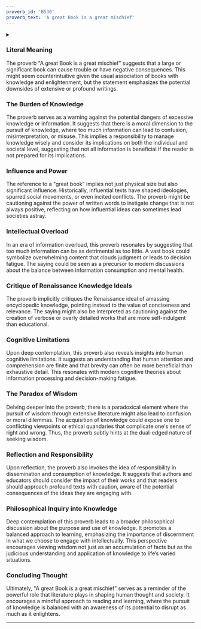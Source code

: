```yaml
---
proverb_id: 'B530'
proverb_text: 'A great Book is a great mischief'
---
```


<details>
<summary></summary>
<article>
B530 A great Book is a great mischief

1621 R. Burron Anat. M. Democ. to Rdr., p. 19: Oftentimes it falls
out (which Callimachus taxed of old) a great Book is a great mis-
chief. 1640 Cruso Compl. Capt. Ep. Ded., s. At: A Great book is a
great mischief (as it is in the Greek Adagie).

</article>
</details>

### Literal Meaning

The proverb "A great Book is a great mischief" suggests that a large or significant book can cause trouble or have negative consequences. This might seem counterintuitive given the usual association of books with knowledge and enlightenment, but the statement emphasizes the potential downsides of extensive or profound writings.

### The Burden of Knowledge

The proverb serves as a warning against the potential dangers of excessive knowledge or information. It suggests that there is a moral dimension to the pursuit of knowledge, where too much information can lead to confusion, misinterpretation, or misuse. This implies a responsibility to manage knowledge wisely and consider its implications on both the individual and societal level, suggesting that not all information is beneficial if the reader is not prepared for its implications.

### Influence and Power

The reference to a "great book" implies not just physical size but also significant influence. Historically, influential texts have shaped ideologies, spurred social movements, or even incited conflicts. The proverb might be cautioning against the power of written words to instigate change that is not always positive, reflecting on how influential ideas can sometimes lead societies astray.

### Intellectual Overload

In an era of information overload, this proverb resonates by suggesting that too much information can be as detrimental as too little. A vast book could symbolize overwhelming content that clouds judgment or leads to decision fatigue. The saying could be seen as a precursor to modern discussions about the balance between information consumption and mental health.

### Critique of Renaissance Knowledge Ideals

The proverb implicitly critiques the Renaissance ideal of amassing encyclopedic knowledge, pointing instead to the value of conciseness and relevance. The saying might also be interpreted as cautioning against the creation of verbose or overly detailed works that are more self-indulgent than educational.

### Cognitive Limitations

Upon deep contemplation, this proverb also reveals insights into human cognitive limitations. It suggests an understanding that human attention and comprehension are finite and that brevity can often be more beneficial than exhaustive detail. This resonates with modern cognitive theories about information processing and decision-making fatigue.

### The Paradox of Wisdom

Delving deeper into the proverb, there is a paradoxical element where the pursuit of wisdom through extensive literature might also lead to confusion or moral dilemmas. The acquisition of knowledge could expose one to conflicting viewpoints or ethical quandaries that complicate one's sense of right and wrong. Thus, the proverb subtly hints at the dual-edged nature of seeking wisdom.

### Reflection and Responsibility

Upon reflection, the proverb also invokes the idea of responsibility in dissemination and consumption of knowledge. It suggests that authors and educators should consider the impact of their works and that readers should approach profound texts with caution, aware of the potential consequences of the ideas they are engaging with.

### Philosophical Inquiry into Knowledge

Deep contemplation of this proverb leads to a broader philosophical discussion about the purpose and use of knowledge. It promotes a balanced approach to learning, emphasizing the importance of discernment in what we choose to engage with intellectually. This perspective encourages viewing wisdom not just as an accumulation of facts but as the judicious understanding and application of knowledge to life’s varied situations.

### Concluding Thought

Ultimately, "A great Book is a great mischief" serves as a reminder of the powerful role that literature plays in shaping human thought and society. It encourages a mindful approach to reading and learning, where the pursuit of knowledge is balanced with an awareness of its potential to disrupt as much as it enlightens.

---
